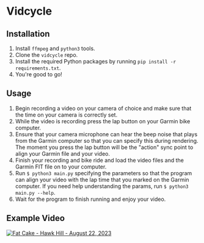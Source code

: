 # Vidcycle

## Installation

1. Install `ffmpeg` and `python3` tools.
2. Clone the `vidcycle` repo.
3. Install the required Python packages by running `pip install -r requirements.txt`.
4. You're good to go!

## Usage

1. Begin recording a video on your camera of choice and make sure that the time on your camera is correctly set.
2. While the video is recording press the lap button on your Garmin bike computer.
3. Ensure that your camera microphone can hear the beep noise that plays from the Garmin computer so that you can specify this during rendering. The moment you press the lap button will be the "action" sync point to align your Garmin file and your video.
4. Finish your recording and bike ride and load the video files and the Garmin FIT file on to your computer.
5. Run `$ python3 main.py` specifying the parameters so that the program can align your video with the lap time that you marked on the Garmin computer. If you need help understanding the params, run `$ python3 main.py --help`.
6. Wait for the program to finish running and enjoy your video.

## Example Video

[![Fat Cake - Hawk Hill - August 22, 2023](https://img.youtube.com/vi/AgSG2Q-ejGk/0.jpg)](https://www.youtube.com/watch?v=AgSG2Q-ejGk)
